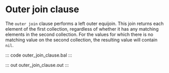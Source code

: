 # Outer join clause

The `outer join` clause performs a left outer equijoin. This join returns each element of the first collection, regardless of whether it has any matching elements in the second collection. For the values for which there is no matching value on the second collection, the resulting value will contain `nil`.

::: code outer_join_clause.bal :::

::: out outer_join_clause.out :::